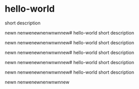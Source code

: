 # hello-world
short description


newn nenwenewnenwnwnnew# hello-world
short description


newn nenwenewnenwnwnnew# hello-world
short description


newn nenwenewnenwnwnnew# hello-world
short description


newn nenwenewnenwnwnnew# hello-world
short description


newn nenwenewnenwnwnnew# hello-world
short description


newn nenwenewnenwnwnnew
